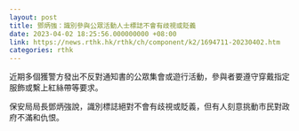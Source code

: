 ```yaml
---
layout: post
title: 鄧炳強：識別參與公眾活動人士標誌不會有歧視或貶義
date: 2023-04-02 18:25:56.000000000 +08:00
link: https://news.rthk.hk/rthk/ch/component/k2/1694711-20230402.htm
categories: rthk
---
```


近期多個獲警方發出不反對通知書的公眾集會或遊行活動，參與者要遵守穿戴指定服飾或繫上紅絲帶等要求。

保安局局長鄧炳強說，識別標誌絕對不會有歧視或貶義，但有人刻意挑動市民對政府不滿和仇恨。

